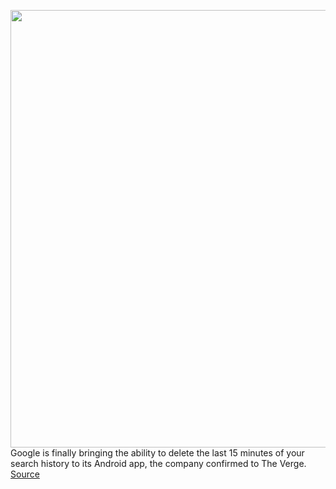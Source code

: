 <img src='https://cdn.vox-cdn.com/thumbor/iY-aNo-G04Bd3xHRGgX5_9KGIBE=/0x0:2040x1360/1200x800/filters:focal(857x517:1183x843)/cdn.vox-cdn.com/uploads/chorus_image/image/70643826/acastro_180427_1777_0003.0.jpg' width='700px' /><br/>
Google is finally bringing the ability to delete the last 15 minutes of your search history to its Android app, the company confirmed to The Verge.
<a href='https://www.theverge.com/2022/3/18/22985668/google-android-app-delete-last-15-minutes-search-history'> Source <a/>